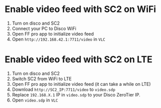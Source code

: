 # Enable video feed with SC2 on WiFi

1. Turn on disco and SC2
2. Connect your PC to Disco WiFi
3. Open FF pro app to initialize video feed
4. Open `http://192.168.42.1:7711/video` in `VLC`

# Enable video feed with SC2 on LTE

1. Turn on disco and SC2
2. Switch SC2 from WiFi to LTE
3. Open FF pro app to initialize video feed (it can take a while on LTE)
4. Download `http://SC2_IP:7711/video` to `video.sdp`
5. Replace `192.168.X.1` IP in `video.sdp` to your Disco ZeroTier IP.
6. Open `video.sdp` in `VLC`
